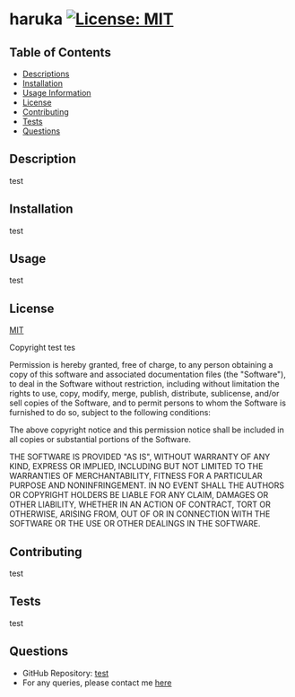 # haruka  [![License: MIT](https://img.shields.io/badge/License-MIT-yellow.svg)](https://opensource.org/licenses/MIT)

  ## Table of Contents
  - [Descriptions](#Description)
  - [Installation](#Installation)
  - [Usage Information](#Usage)
  - [License](#License)
  - [Contributing](#Contributing)
  - [Tests](#Tests)
  - [Questions](#Questions)


  ## Description <span id=Description></span> 
  test

  ## Installation <span id=Installation></span>
  test

  ## Usage <span id=Usage></span> 
  test

  ## License <span id=License></span> 
  [MIT]((https://opensource.org/licenses/MIT))
  
  Copyright test tes

  Permission is hereby granted, free of charge, to any person obtaining a copy of this software and associated documentation files (the "Software"), to deal in the Software without restriction, including without limitation the rights to use, copy, modify, merge, publish, distribute, sublicense, and/or sell copies of the Software, and to permit persons to whom the Software is furnished to do so, subject to the following conditions:
  
  The above copyright notice and this permission notice shall be included in all copies or substantial portions of the Software.
  
  THE SOFTWARE IS PROVIDED "AS IS", WITHOUT WARRANTY OF ANY KIND, EXPRESS OR IMPLIED, INCLUDING BUT NOT LIMITED TO THE WARRANTIES OF MERCHANTABILITY, FITNESS FOR A PARTICULAR PURPOSE AND NONINFRINGEMENT. IN NO EVENT SHALL THE AUTHORS OR COPYRIGHT HOLDERS BE LIABLE FOR ANY CLAIM, DAMAGES OR OTHER LIABILITY, WHETHER IN AN ACTION OF CONTRACT, TORT OR OTHERWISE, ARISING FROM, OUT OF OR IN CONNECTION WITH THE SOFTWARE OR THE USE OR OTHER DEALINGS IN THE SOFTWARE.

  ## Contributing <span id=Contributing></span> 
  test

  ## Tests <span id=Tests></span> 
  test

  ## Questions <span id=Questions></span> 
  - GitHub Repository: [test](https://github.com/test)
  - For any queries, please contact me [here](mailto:test)